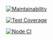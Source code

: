 [![Maintainability](https://api.codeclimate.com/v1/badges/a99a88d28ad37a79dbf6/maintainability)](https://codeclimate.com/github/codeclimate/codeclimate/maintainability)

[![Test Coverage](https://api.codeclimate.com/v1/badges/a99a88d28ad37a79dbf6/test_coverage)](https://codeclimate.com/github/codeclimate/codeclimate/test_coverage)

[![Node CI](https://github.com/MadButterfly/frontend-project-lvl1/workflows/Node%20CI/badge.svg)](https://github.com/MadButterfly/frontend-project-lvl1/actions)
